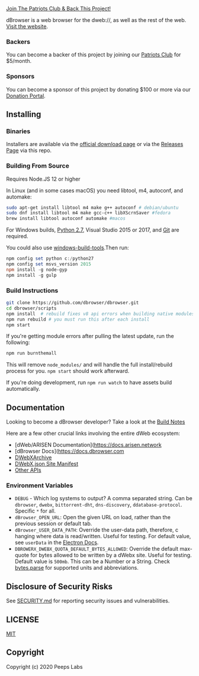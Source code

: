 [Join The Patriots Club & Back This Project!](https://peepsx.com/fund/)

dBrowser is a web browser for the dweb://, as well as the rest of the web. [Visit the website](http://dbrowser.com).

### Backers
You can become a backer of this project by joining our [Patriots Club](https://peepsx.com/join) for $5/month.

### Sponsors
You can become a sponsor of this project by donating $100 or more via our [Donation Portal](https://peepsx.com/donate).

## Installing
### Binaries
Installers are available via the [official download page](https://peepsx.com/dbrowser/) or via the [Releases Page](https://github.com/dbrowser/dbrowser/releases) via this repo.

### Building From Source
Requires Node.JS 12 or higher

In Linux (and in some cases macOS) you need libtool, m4, autoconf, and automake:

```bash
sudo apt-get install libtool m4 make g++ autoconf # debian/ubuntu
sudo dnf install libtool m4 make gcc-c++ libXScrnSaver #fedora
brew install libtool autoconf automake #macos
```

For Windows builds, [Python 2.7](https://www.python.org/downloads/release/python-2711/), Visual Studio 2015 or 2017, and [Git](https://git-scm.com/download/win) are required. 

You could also use [windows-build-tools](https://www.npmjs.com/package/windows-build-tools).Then run:

```powershell
npm config set python c:/python27
npm config set msvs_version 2015
npm install -g node-gyp
npm install -g gulp
```

### Build Instructions
```bash
git clone https://github.com/dbrowser/dbrowser.git
cd dbrowser/scripts
npm install  # rebuild fixes v8 api errors when building native modules
npm run rebuild # you must run this after each install
npm start
```

If you're getting module errors after pulling the latest update, run the following:
```bash
npm run burnthemall
```
This will remove `node_modules/` and will handle the full install/rebuild process for you. `npm start` should work afterward.

If you're doing development, run `npm run watch` to have assets build automatically.

## Documentation
Looking to become a dBrowser developer? Take a look at the [Build Notes](./build-notes.md)

Here are a few other crucial links involving the entire dWeb ecosystem:
- [dWeb/ARISEN Documentation](https://docs.arisen.network
- [dBrowser Docs](https://docs.dbrowser.com
- [DWebXArchive](https://docs.dbrowser.com/docs/apis/dwebx.html)
- [DWebX.json Site Manifest](https://docs.dbrowser.com/docs/apis/manifest.html)
- [Other APIs](https://docs.dbrowser.com/docs/apis)

### Environment Variables
- `DEBUG` - Which log systems to output? A comma separated string. Can be `dbrowser`, `dwebx`, `bittorrent-dht`, `dns-discovery`, `ddatabase-protocol`. Specific `*` for all.
- `dBrowser_OPEN_URL`: Open the given URL on load, rather than the previous session or default tab.
- `dBrowser_USER_DATA_PATH`: Override the user-data path, therefore, c hanging where data is read/written. Useful for testing. For default value, see `userData` in the [Electron Docs](https://electron.atom.io/docs/api/app/#appgetpathname).
- `DBROWERX_DWEBX_QUOTA_DEFAULT_BYTES_ALLOWED`: Override the default max-quote for bytes allowed to be written by a dWebx site. Useful for testing. Default value is `500mb`. This can be a Number or a String. Check [bytes.parse](https://github.com/visionmedia/bytes.js/tree/a4b9af2bf289175f12b3538eb172f2489844b1ec#bytesparsestringnumber-value-numbernull) for supported units and abbreviations.

## Disclosure of Security Risks
See [SECURITY.md](./SECURITY.md) for reporting security issues and vulnerabilities.

## LICENSE
[MIT](./LICENSE.md)

## Copyright
Copyright (c) 2020 Peeps Labs
